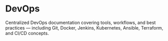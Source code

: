 # DevOps
Centralized DevOps documentation covering tools, workflows, and best practices — including Git, Docker, Jenkins, Kubernetes, Ansible, Terraform, and CI/CD concepts.
